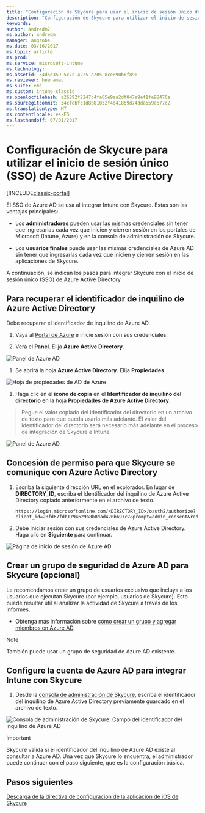 ```yaml
---
title: "Configuración de Skycure para usar el inicio de sesión único de Azure Active Directory"
description: "Configuración de Skycure para utilizar el inicio de sesión único (SSO) de Azure Active Directory"
keywords: 
author: andredm7
ms.author: andredm
manager: angrobe
ms.date: 03/16/2017
ms.topic: article
ms.prod: 
ms.service: microsoft-intune
ms.technology: 
ms.assetid: 34d5d359-5c7c-4225-a205-8ce890b6f890
ms.reviewer: heenamac
ms.suite: ems
ms.custom: intune-classic
ms.openlocfilehash: a26292f2247c4fa65e9aa2df047a9ef1fe98476a
ms.sourcegitcommit: 34cfebfc1d8b81032f4d41869d74dda559e677e2
ms.translationtype: HT
ms.contentlocale: es-ES
ms.lasthandoff: 07/01/2017
---
```

# <a name="configure-skycure-to-use-azure-active-directory-single-sign-on-sso"></a>Configuración de Skycure para utilizar el inicio de sesión único (SSO) de Azure Active Directory

[!INCLUDE[classic-portal](../includes/classic-portal.md)]

El SSO de Azure AD se usa al integrar Intune con Skycure. Estas son las ventajas principales:

-   Los **administradores** pueden usar las mismas credenciales sin tener que ingresarlas cada vez que inicien y cierren sesión en los portales de Microsoft (Intune, Azure) y en la consola de administración de Skycure.

-   Los **usuarios finales** puede usar las mismas credenciales de Azure AD sin tener que ingresarlas cada vez que inicien y cierren sesión en las aplicaciones de Skycure.

A continuación, se indican los pasos para integrar Skycure con el inicio de sesión único (SSO) de Azure Active Directory.

## <a name="to-retrieve-the-azure-active-directory-tenant-id"></a>Para recuperar el identificador de inquilino de Azure Active Directory

Debe recuperar el identificador de inquilino de Azure AD.

1.  Vaya al [Portal de Azure](https://portal.azure.com/) e inicie sesión con sus credenciales.

2.  Verá el **Panel**. Elija **Azure Active Directory**.

![Panel de Azure AD](../media/mtp/skycure-sso-1.png)

1.  Se abrirá la hoja **Azure Active Directory**. Elija **Propiedades**.

![Hoja de propiedades de AD de Azure](../media/mtp/skycure-sso-2.png)

1.  Haga clic en el **icono de copia** en el **Identificador de inquilino del directorio** en la hoja **Propiedades de Azure Active Directory**.

> Pegue el valor copiado del identificador del directorio en un archivo de texto para que pueda usarlo más adelante. El valor del identificador del directorio será necesario más adelante en el proceso de integración de Skycure e Intune.

![Panel de Azure AD](../media/mtp/skycure-sso-3.png)

## <a name="allow-skycure-to-communicate-with-azure-active-directory"></a>Concesión de permiso para que Skycure se comunique con Azure Active Directory

1.  Escriba la siguiente dirección URL en el explorador. En lugar de **DIRECTORY_ID**, escriba el Identificador del inquilino de Azure Active Directory copiado anteriormente en el archivo de texto.

        https://login.microsoftonline.com/<DIRECTORY_ID>/oauth2/authorize?client_id=28fd67fdb1794629a8b0dad420b697c7&prompt=admin_consent&redirect_uri=https%3A%2F%2Fmc.skycure.com%2Fapi%2Fexternal%2Fmdm%2Faad_app_consent%2Fmanagement_callback&response_type=code

2.  Debe iniciar sesión con sus credenciales de Azure Active Directory. Haga clic en **Siguiente** para continuar.

![Página de inicio de sesión de Azure AD](../media/mtp/skycure-sso-4.png)

## <a name="create-an-azure-ad-security-group-for-skycure-optional"></a>Crear un grupo de seguridad de Azure AD para Skycure (opcional)

Le recomendamos crear un grupo de usuarios exclusivo que incluya a los usuarios que ejecutan Skycure (por ejemplo, usuarios de Skycure). Esto puede resultar útil al analizar la actividad de Skycure a través de los informes.

-   Obtenga más información sobre [cómo crear un grupo y agregar miembros en Azure AD](https://docs.microsoft.com/azure/active-directory/active-directory-groups-create-azure-portal).

> [!NOTE] 
> También puede usar un grupo de seguridad de Azure AD existente.

## <a name="configure-the-azure-ad-account-to-integrate-intune-with-skycure"></a>Configure la cuenta de Azure AD para integrar Intune con Skycure

1.  Desde la [consola de administración de Skycure](https://aad.skycure.com/), escriba el identificador del inquilino de Azure Active Directory previamente guardado en el archivo de texto.

![Consola de administración de Skycure: Campo del identificador del inquilino de Azure AD](../media/mtp/skycure-sso-5.png)

> [!IMPORTANT] 
> Skycure valida si el identificador del inquilino de Azure AD existe al consultar a Azure AD. Una vez que Skycure lo encuentra, el administrador puede continuar con el paso siguiente, que es la configuración básica.

## <a name="next-steps"></a>Pasos siguientes

[Descarga de la directiva de configuración de la aplicación de iOS de Skycure](/intune-classic/deploy-use/download-skycure-ios-app-configuration-policy)

